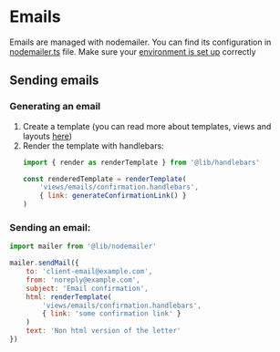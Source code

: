 # Emails

Emails are managed with nodemailer. You can find its configuration in [nodemailer.ts](../../src/lib/nodemailer.ts) file.
Make sure your [environment is set up](../1.%20General/1.%20Environment.md) correctly

## Sending emails
### Generating an email
1. Create a template (you can read more about templates, views and layouts 
   [here](./7.%20Server%20side%20rendering.md))
2. Render the template with handlebars:
    ``` js
    import { render as renderTemplate } from '@lib/handlebars'
    
    const renderedTemplate = renderTemplate(
        'views/emails/confirmation.handlebars', 
        { link: generateConfirmationLink() }
    )
    ```

### Sending an email:
``` js
import mailer from '@lib/nodemailer'

mailer.sendMail({
    to: 'client-email@example.com',
    from: 'noreply@example.com',
    subject: 'Email confirmation',
    html: renderTemplate(
        'views/emails/confirmation.handlebars',
        { link: 'some confirmation link' }
    )
    text: 'Non html version of the letter'
})
```
